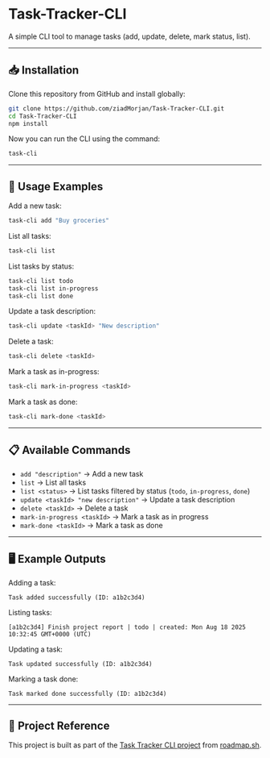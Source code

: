 # Task-Tracker-CLI

A simple CLI tool to manage tasks (add, update, delete, mark status, list).

---

## 📥 Installation

Clone this repository from GitHub and install globally:

```bash
git clone https://github.com/ziadMorjan/Task-Tracker-CLI.git
cd Task-Tracker-CLI
npm install 
````

Now you can run the CLI using the command:

```bash
task-cli
```

---

## 🚀 Usage Examples

Add a new task:

```bash
task-cli add "Buy groceries"
```

List all tasks:

```bash
task-cli list
```

List tasks by status:

```bash
task-cli list todo
task-cli list in-progress
task-cli list done
```

Update a task description:

```bash
task-cli update <taskId> "New description"
```

Delete a task:

```bash
task-cli delete <taskId>
```

Mark a task as in-progress:

```bash
task-cli mark-in-progress <taskId>
```

Mark a task as done:

```bash
task-cli mark-done <taskId>
```

---

## 📋 Available Commands

* `add "description"` → Add a new task
* `list` → List all tasks
* `list <status>` → List tasks filtered by status (`todo`, `in-progress`, `done`)
* `update <taskId> "new description"` → Update a task description
* `delete <taskId>` → Delete a task
* `mark-in-progress <taskId>` → Mark a task as in progress
* `mark-done <taskId>` → Mark a task as done

---

## 🖥 Example Outputs

Adding a task:

```$ task-cli add "Finish project report"
Task added successfully (ID: a1b2c3d4)
```

Listing tasks:

```$ task-cli list
[a1b2c3d4] Finish project report | todo | created: Mon Aug 18 2025 10:32:45 GMT+0000 (UTC)
```

Updating a task:

```$ task-cli update a1b2c3d4 "Finish project report (final version)"
Task updated successfully (ID: a1b2c3d4)
```

Marking a task done:

```$ task-cli mark-done a1b2c3d4
Task marked done successfully (ID: a1b2c3d4)
```

---

## 📌 Project Reference

This project is built as part of the [Task Tracker CLI project](https://roadmap.sh/projects/task-tracker) from [roadmap.sh](https://roadmap.sh).
